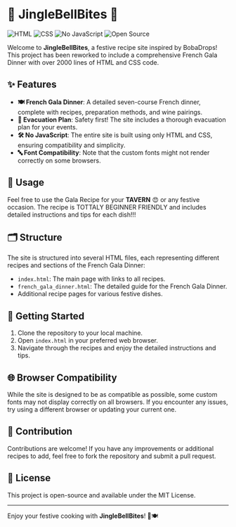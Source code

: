 # 🎄 JingleBellBites 🎄

![HTML](https://img.shields.io/badge/HTML-5-orange)
![CSS](https://img.shields.io/badge/CSS-3-blue)
![No JavaScript](https://img.shields.io/badge/No%20JavaScript-✔️-green)
![Open Source](https://img.shields.io/badge/Open%20Source-MIT%20License-brightgreen)

Welcome to **JingleBellBites**, a festive recipe site inspired by BobaDrops! This project has been reworked to include a comprehensive French Gala Dinner with over 2000 lines of HTML and CSS code.

## ✨ Features

- **🍽️ French Gala Dinner**: A detailed seven-course French dinner, complete with recipes, preparation methods, and wine pairings.
- **🚨 Evacuation Plan**: Safety first! The site includes a thorough evacuation plan for your events.
- **🛠️ No JavaScript**: The entire site is built using only HTML and CSS, ensuring compatibility and simplicity.
- **🔤 Font Compatibility**: Note that the custom fonts might not render correctly on some browsers.

## 📖 Usage

Feel free to use the Gala Recipe for your **TAVERN** 😍 or any festive occasion. The recipe is TOTTALY BEGINNER FRIENDLY and includes detailed instructions and tips for each dish!!! 

## 🗂️ Structure

The site is structured into several HTML files, each representing different recipes and sections of the French Gala Dinner:

- `index.html`: The main page with links to all recipes.
- `french_gala_dinner.html`: The detailed guide for the French Gala Dinner.
- Additional recipe pages for various festive dishes.

## 🚀 Getting Started

1. Clone the repository to your local machine.
2. Open `index.html` in your preferred web browser.
3. Navigate through the recipes and enjoy the detailed instructions and tips.

## 🌐 Browser Compatibility

While the site is designed to be as compatible as possible, some custom fonts may not display correctly on all browsers. If you encounter any issues, try using a different browser or updating your current one.

## 🤝 Contribution

Contributions are welcome! If you have any improvements or additional recipes to add, feel free to fork the repository and submit a pull request.

## 📜 License

This project is open-source and available under the MIT License.

---

Enjoy your festive cooking with **JingleBellBites**! 🎄🍽️